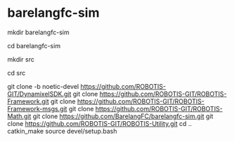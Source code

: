 # barelangfc-sim
mkdir barelangfc-sim

cd barelangfc-sim

mkdir src

cd src

git clone -b noetic-devel https://github.com/ROBOTIS-GIT/DynamixelSDK.git
git clone https://github.com/ROBOTIS-GIT/ROBOTIS-Framework.git
git clone https://github.com/ROBOTIS-GIT/ROBOTIS-Framework-msgs.git
git clone https://github.com/ROBOTIS-GIT/ROBOTIS-Math.git
git clone https://github.com/BarelangFC/barelangfc-sim.git
git clone https://github.com/ROBOTIS-GIT/ROBOTIS-Utility.git
cd ..
catkin_make
source devel/setup.bash
